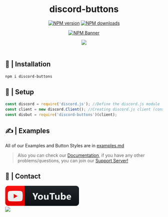 <div align="center">
  <h1>discord-buttons</h1>
  <p>
    <a href="https://www.npmjs.com/package/discord-buttons"><img src="https://img.shields.io/npm/v/discord-buttons?maxAge=3600" alt="NPM version" /></a>
    <a href="https://www.npmjs.com/package/discord-buttons"><img src="https://img.shields.io/npm/dt/discord-buttons?maxAge=3600" alt="NPM downloads" /></a>
  </p>
  <p>
    <a href="https://www.npmjs.com/package/discord-buttons"><img src="https://nodei.co/npm/discord-buttons.png?downloads=true&stars=true" alt="NPM Banner"></a>
  </p>
</div>
<div align="center">
  <img src="https://cdn.discordapp.com/attachments/846455339419172874/848300816288055296/Main.png">
  <br> <br>
</div>

## 📂 | Installation
```sh
npm i discord-buttons
```

## 📜 | Setup
```js
const discord = require('discord.js'); //Define the discord.js module
const client = new discord.Client(); //Creating discord.js client (constructor)
const disbut = require('discord-buttons')(client);
```

## ✍ | Examples
All of our Examples and Button Styles are in [examples.md](http://)
> Also you can check our [Documentation](http://), if you have any other problems/questions, you can join our [Support Server!](https://discord.gg/5JtyYqW)

## 👥 | Contact
<a href="https://www.youtube.com/channel/UCxxK71QFN4_PrBhCFmH2Jmw"><img src="https://raw.githubusercontent.com/MikeCodesDotNET/ColoredBadges/master/png/streaming/youtube%402x.png"></a></br>
<a href="https://discord.gg/5JtyYqW"><img src="https://discord.com/api/guilds/748098690874474567/widget.png?style=banner1"></a>
